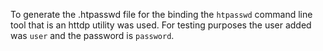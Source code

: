 To generate the .htpasswd file for the binding the `htpasswd` command line tool
that is an httdp utility was used. For testing purposes the user added was
`user` and the password is `password`.
